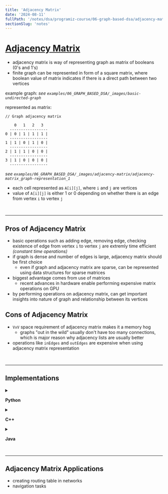 ```yaml
---
title: 'Adjacency Matrix'
date: '2024-08-11'
fullPath: '/notes/dsa/programiz-course/06-graph-based-dsa/adjacency-matrix'
sectionSlug: 'notes'
---
```


# [Adjacency Matrix](https://www.programiz.com/dsa/graph-adjacency-matrix)

- adjacency matrix is way of representing graph as matrix of booleans (0's and 1's)
- finite graph can be represented in form of a square matrix, where boolean value of matrix indicates if there is a direct path between two vertices

example graph:
_see `examples/06_GRAPH_BASED_DSA/_images/basic-undirected-graph`_

represented as matrix:

```
// Graph adjacency matrix

    0   1   2   3
  -----------------
0 | 0 | 1 | 1 | 1 |
  -----------------
1 | 1 | 0 | 1 | 0 |
  -----------------
2 | 1 | 1 | 0 | 0 |
  -----------------
3 | 1 | 0 | 0 | 0 |
  -----------------

```
_see `examples/06_GRAPH_BASED_DSA/_images/adjacency-matrix/adjacency-matrix_graph-representation_1`_

- each cell represented as `A[i][j]`, where `i` and `j` are vertices
- value of `A[i][j]` is either 1 or 0 depending on whether there is an edge from vertex `i` to vertex `j`

<br/>

---

## Pros of Adjacency Matrix

- basic operations such as adding edge, removing edge, checking existence of edge from vertex `i` to vertex `j` are extremly time efficient _(constant time operations)_
- if graph is dense and number of edges is large, adjacency matrix should be first choice
    - even if graph and adjacency matrix are sparse, can be represented using data structures for sparse matrices
- biggest advantage comes from use of matrices
    - recent advances in hardware enable performing expensive matrix operations on GPU
- by performing operations on adjacency matrix, can get important insights into nature of graph and relationship between its vertices

## Cons of Adjacency Matrix

- `VxV` space requirement of adjacency matrix makes it a memory hog
    - graphs "out in the wild" usually don't have too many connections, which is major reason why adjacency lists are usually better
- operations like `inEdges` and `outEdges` are expensive when using adjacency matrix representation

<br/>

---

## Implementations

<details>

<summary>

**Python**

</summary>

```python
class Graph(object):

    # Initialize the matrix
    def __init__(self, size):
        self.adjMatrix = []
        for i in range(size):
            self.adjMatrix.append([0 for i in range(size)])
        self.size = size

    # Add edges
    def add_edge(self, v1, v2):
        if v1 == v2:
            print("Same vertex %d and %d" % (v1, v2))
        self.adjMatrix[v1][v2] = 1
        self.adjMatrix[v2][v1] = 1

    # Remove edges
    def remove_edge(self, v1, v2):
        if self.adjMatrix[v1][v2] == 0:
            print("No edge between %d and %d" % (v1, v2))
            return
        self.adjMatrix[v1][v2] = 0
        self.adjMatrix[v2][v1] = 0

    def __len__(self):
        return self.size

    # Print the matrix
    def print_matrix(self):
        for row in self.adjMatrix:
            for val in row:
                print('{:4}'.format(val)),
            print


def main():
    g = Graph(5)
    g.add_edge(0, 1)
    g.add_edge(0, 2)
    g.add_edge(1, 2)
    g.add_edge(2, 0)
    g.add_edge(2, 3)

    g.print_matrix()


if __name__ == '__main__':
    main()

```

</details>

<details>

<summary>

**C++**

</summary>

```cpp
#include <iostream>
using namespace std;

class Graph {
   private:
  bool** adjMatrix;
  int numVertices;

   public:
  // Initialize the matrix to zero
  Graph(int numVertices) {
    this->numVertices = numVertices;
    adjMatrix = new bool*[numVertices];
    for (int i = 0; i < numVertices; i++) {
      adjMatrix[i] = new bool[numVertices];
      for (int j = 0; j < numVertices; j++)
        adjMatrix[i][j] = false;
    }
  }

  // Add edges
  void addEdge(int i, int j) {
    adjMatrix[i][j] = true;
    adjMatrix[j][i] = true;
  }

  // Remove edges
  void removeEdge(int i, int j) {
    adjMatrix[i][j] = false;
    adjMatrix[j][i] = false;
  }

  // Print the martix
  void toString() {
    for (int i = 0; i < numVertices; i++) {
      cout << i << " : ";
      for (int j = 0; j < numVertices; j++)
        cout << adjMatrix[i][j] << " ";
      cout << "\n";
    }
  }

  ~Graph() {
    for (int i = 0; i < numVertices; i++)
      delete[] adjMatrix[i];
    delete[] adjMatrix;
  }
};

int main() {
  Graph g(4);

  g.addEdge(0, 1);
  g.addEdge(0, 2);
  g.addEdge(1, 2);
  g.addEdge(2, 0);
  g.addEdge(2, 3);

  g.toString();
}

```

</details>

<details>

<summary>

**Java**

</summary>

```java
public class Graph {
  private boolean adjMatrix[][];
  private int numVertices;

  // Initialize the matrix
  public Graph(int numVertices) {
    this.numVertices = numVertices;
    adjMatrix = new boolean[numVertices][numVertices];
  }

  // Add edges
  public void addEdge(int i, int j) {
    adjMatrix[i][j] = true;
    adjMatrix[j][i] = true;
  }

  // Remove edges
  public void removeEdge(int i, int j) {
    adjMatrix[i][j] = false;
    adjMatrix[j][i] = false;
  }

  // Print the matrix
  public String toString() {
    StringBuilder s = new StringBuilder();
    for (int i = 0; i < numVertices; i++) {
      s.append(i + ": ");
      for (boolean j : adjMatrix[i]) {
        s.append((j ? 1 : 0) + " ");
      }
      s.append("\n");
    }
    return s.toString();
  }

  public static void main(String args[]) {
    Graph g = new Graph(4);

    g.addEdge(0, 1);
    g.addEdge(0, 2);
    g.addEdge(1, 2);
    g.addEdge(2, 0);
    g.addEdge(2, 3);

    System.out.print(g.toString());
  }
}

```

</details>

<br/>

---

## Adjacency Matrix Applications

- creating routing table in networks
- navigation tasks
